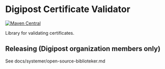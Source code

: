 # Digipost Certificate Validator
[![Maven Central](https://maven-badges.herokuapp.com/maven-central/no.digipost/certificate-validator/badge.svg)](https://maven-badges.herokuapp.com/maven-central/no.digipost/certificate-validator)

Library for validating certificates.

## Releasing (Digipost organization members only)

See docs/systemer/open-source-biblioteker.md
